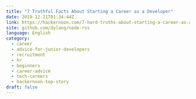 ```yaml
---
title: "7 Truthful Facts About Starting a Career as a Developer"
date: 2019-12-21T01:34:44Z
link: https://hackernoon.com/7-hard-truths-about-starting-a-career-as-a-developer-z56u301p?source=rss&utm_medium=RSS&utm_source=news.12bit.vn
site: github.com/dylang/node-rss
language: English
category:
  - career
  - advice-for-junior-developers
  - recruitment
  - hr
  - beginners
  - career-advice
  - tech-careers
  - hackernoon-top-story
draft: false
---
```

